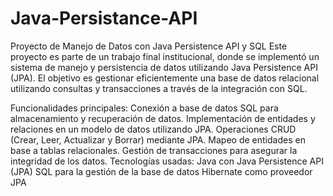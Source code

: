 # Java-Persistance-API
Proyecto de Manejo de Datos con Java Persistence API y SQL
Este proyecto es parte de un trabajo final institucional, donde se implementó un sistema de manejo y persistencia de datos utilizando Java Persistence API (JPA). El objetivo es gestionar eficientemente una base de datos relacional utilizando consultas y transacciones a través de la integración con SQL.

Funcionalidades principales:
Conexión a base de datos SQL para almacenamiento y recuperación de datos.
Implementación de entidades y relaciones en un modelo de datos utilizando JPA.
Operaciones CRUD (Crear, Leer, Actualizar y Borrar) mediante JPA.
Mapeo de entidades en base a tablas relacionales.
Gestión de transacciones para asegurar la integridad de los datos.
Tecnologías usadas:
Java con Java Persistence API (JPA)
SQL para la gestión de la base de datos
Hibernate como proveedor JPA
